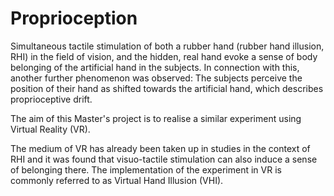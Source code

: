 # Proprioception

Simultaneous tactile stimulation of both a rubber hand (rubber hand illusion, RHI) in the field of vision, and the hidden, real hand evoke a sense of body belonging of the artificial hand in the subjects. In connection with this, another further phenomenon was observed: The subjects perceive the position of their hand as shifted towards the artificial hand, which describes proprioceptive drift.

The aim of this Master's project is to realise a similar experiment using Virtual Reality (VR).

The medium of VR has already been taken up in studies in the context of RHI and it was found that visuo-tactile stimulation can also induce a sense of belonging there. The implementation of the experiment in VR is commonly referred to as Virtual Hand Illusion (VHI).
